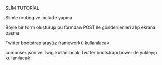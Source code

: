 SLİM TUTORİAL

Slimle routing ve include yapma

Böyle bir form oluşturup bu formdan POST ile gönderilenleri alıp ekrana basma

Twitter bootstrap arayüz frameworkü kullanılacak

composer.json ve Twig kullanılacak
Twitter bootstrapı bower ile yükleyip kullanılacak
